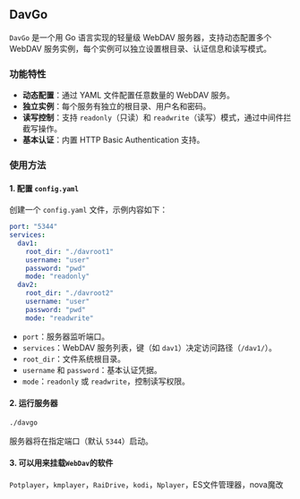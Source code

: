 ## DavGo

`DavGo` 是一个用 Go 语言实现的轻量级 WebDAV 服务器，支持动态配置多个 WebDAV 服务实例，每个实例可以独立设置根目录、认证信息和读写模式。

### 功能特性
- **动态配置**：通过 YAML 文件配置任意数量的 WebDAV 服务。
- **独立实例**：每个服务有独立的根目录、用户名和密码。
- **读写控制**：支持 `readonly`（只读）和 `readwrite`（读写）模式，通过中间件拦截写操作。
- **基本认证**：内置 HTTP Basic Authentication 支持。


### 使用方法

#### 1. 配置 `config.yaml`
创建一个 `config.yaml` 文件，示例内容如下：
```yaml
port: "5344"
services:
  dav1:
    root_dir: "./davroot1"
    username: "user"
    password: "pwd"
    mode: "readonly"
  dav2:
    root_dir: "./davroot2"
    username: "user"
    password: "pwd"
    mode: "readwrite"
```
- `port`：服务器监听端口。
- `services`：WebDAV 服务列表，键（如 `dav1`）决定访问路径（`/dav1/`）。
- `root_dir`：文件系统根目录。
- `username` 和 `password`：基本认证凭据。
- `mode`：`readonly` 或 `readwrite`，控制读写权限。

#### 2. 运行服务器
```bash
./davgo
```
服务器将在指定端口（默认 `5344`）启动。

#### 3. 可以用来挂载`WebDav`的软件

`Potplayer`，`kmplayer`，`RaiDrive`，`kodi`，`Nplayer`，ES文件管理器，nova魔改


